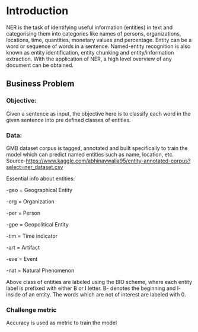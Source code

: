 # Introduction

NER is the task of identifying useful information (entities) in text and categorising them into categories like names of persons, organizations, locations, time, quantities, monetary values and percentage. Entity can be a word or sequence of words in a sentence. Named-entity recognition is also known as entity identification, entity chunking and entity/information extraction. With the application of NER, a high level overview of any document can be obtained. 

## Business Problem

### Objective: 
Given a sentence as input, the objective here is to classify each word in the given sentence into pre defined classes of entities. 

### Data:
GMB dataset corpus is tagged, annotated and built specifically to train the model which can predict named entities such as name, location, etc.
Source-https://www.kaggle.com/abhinavwalia95/entity-annotated-corpus?select=ner_dataset.csv

Essential info about entities:

-geo = Geographical Entity

-org = Organization

-per = Person

-gpe = Geopolitical Entity

-tim = Time indicator

-art = Artifact

-eve = Event

-nat = Natural Phenomenon

Above class of entities are labeled using the BIO scheme, where each entity label is prefixed with either B or I letter. B- denotes the beginning and I- inside of an entity. The words which are not of interest are labeled with 0.

### Challenge metric
Accuracy is used as metric to train the model 
